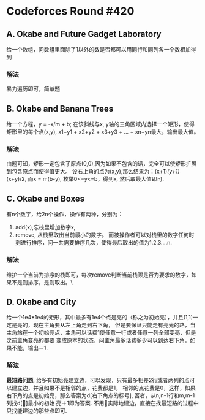 # Codeforces Round #420

## A. Okabe and Future Gadget Laboratory
给一个数组，问数组里面除了1以外的数是否都可以用同行和同列各一个数相加得到

### 解法
暴力遍历即可，简单题

## B. Okabe and Banana Trees
给一个方程，y = -x/m + b; 在该斜线与x, y轴的三角区域内选择一个矩形，使得矩形里的每个点(x,y), 
x1+y1 + x2+y2 + x3+y3 + ... + xn+yn最大，输出最大值。

### 解法
由题可知，矩形一定包含了原点(0,0),因为如果不包含的话，完全可以使矩形扩展到包含原点而使得值更大。
设右上角的点为(x,y),那么结果为：(x+1)*(y+1)*(x+y)/2, 而x = m(b-y), 枚举0<=y<=b，得到x,
然后取最大值即可.


## C. Okabe and Boxes
有n个数字，给2n个操作，操作有两种，分别为：
1. add(x),忘栈里增加数字x, 
2. remove, 从栈里取出当前最小的数字。
而被操作者可以对栈里的数字任何时刻进行排序，问一共需要排序几次，使得最后取出的值为1.2.3....n.

### 解法
维护一个当前为排序的栈即可，每次remove判断当前栈顶是否为要求的数字，如果不是则排序，是则取出。\

## D. Okabe and City
给一个1e4*1e4的矩形，其中最多有1e4个点是亮的（称之为初始亮），并且(1,1)一定是亮的，现在主角要从左上角走到右下角，
但是要保证只能走有亮光的路，当主角站在一个初始亮点，主角可以话费1使任意一行或者任意一列全部变亮，但是之前主角变亮的都要
变成原本的状态，问主角最多话费多少可以到达右下角，如果不能，输出－1.

### 解法
**最短路问题**, 给多有初始亮建立边，可以发现，只有最多相差2行或者两列的点可以建立边，并且如果不是相邻的点，花费都是1，
相邻的点花费是0，这样，如果右下角的点是初始亮，那么答案为d[右下角点的标号], 否者，从n,n-1行和m,m-1列找d[]最小的初始
亮＋1即为答案. 不用实际地建边，直接在找最短路的过程中只找能建边的那些点即可.